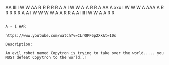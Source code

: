   AA        IIIII   W                 W     AA       R R R R R
A    A        I      W               W    A     A    R         R
A AA A  xxx   I       W      W      W     A AAA A    R R  R R  R
A    A        I        W   W   W   W      A     A    R       R
A    A      IIIII       W       W         A     A    R        R
~~~~~~~~~~~~~~~~~~~~~~~~~~~~~~~~~~~~~~~~~~~~~~~~~~~~~~~~~~~~~~~~~~~~~~~~~~~~~~~~

A - I WAR

https://www.youtube.com/watch?v=CLrQPF6p2Xk&t=10s

Description:

An evil robot named Copytron is trying to take over the world..... you MUST defeat Copytron to the world..!
